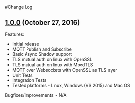 #Change Log
## [1.0.0](https://github.com/aws/aws-iot-device-sdk-cpp/releases/tag/v1.0.0) (October 27, 2016)

Features:

  - Initial release
  - MQTT Publish and Subscribe
  - Basic Async Shadow support
  - TLS mutual auth on linux with OpenSSL
  - TLS mutual auth on linux with MbedTLS
  - MQTT over Websockets with OpenSSL as TLS layer
  - Unit Tests
  - Integration Tests
  - Tested platforms - Linux, Windows (VS 2015) and Mac OS

Bugfixes/Improvements:
	- N/A